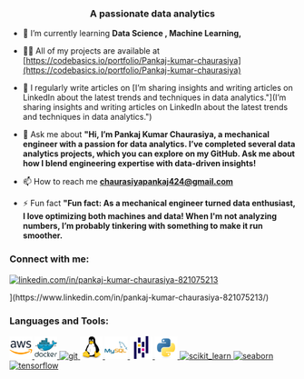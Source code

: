 <h3 align="center">A passionate data analytics</h3>

- 🌱 I’m currently learning **Data Science , Machine Learning,**

- 👨‍💻 All of my projects are available at [https://codebasics.io/portfolio/Pankaj-kumar-chaurasiya](https://codebasics.io/portfolio/Pankaj-kumar-chaurasiya)

- 📝 I regularly write articles on [I’m sharing insights and writing articles on LinkedIn about the latest trends and techniques in data analytics."](I’m sharing insights and writing articles on LinkedIn about the latest trends and techniques in data analytics.")

- 💬 Ask me about **"Hi, I’m Pankaj Kumar Chaurasiya, a mechanical engineer with a passion for data analytics. I’ve completed several data analytics projects, which you can explore on my GitHub. Ask me about how I blend engineering expertise with data-driven insights!**

- 📫 How to reach me **chaurasiyapankaj424@gmail.com**

- ⚡ Fun fact **"Fun fact: As a mechanical engineer turned data enthusiast, I love optimizing both machines and data! When I'm not analyzing numbers, I’m probably tinkering with something to make it run smoother.**

<h3 align="left">Connect with me:</h3>
<p align="left">
<a href=["https://linkedin.com/in/linkedin.com/in/pankaj-kumar-chaurasiya-821075213" target="blank"><img align="center" src="https://raw.githubusercontent.com/rahuldkjain/github-profile-readme-generator/master/src/images/icons/Social/linked-in-alt.svg" alt="linkedin.com/in/pankaj-kumar-chaurasiya-821075213" height="30" width="40" /></a>
</p>](https://www.linkedin.com/in/pankaj-kumar-chaurasiya-821075213/)

<h3 align="left">Languages and Tools:</h3>
<p align="left"> <a href="https://aws.amazon.com" target="_blank" rel="noreferrer"> <img src="https://raw.githubusercontent.com/devicons/devicon/master/icons/amazonwebservices/amazonwebservices-original-wordmark.svg" alt="aws" width="40" height="40"/> </a> <a href="https://www.docker.com/" target="_blank" rel="noreferrer"> <img src="https://raw.githubusercontent.com/devicons/devicon/master/icons/docker/docker-original-wordmark.svg" alt="docker" width="40" height="40"/> </a> <a href="https://git-scm.com/" target="_blank" rel="noreferrer"> <img src="https://www.vectorlogo.zone/logos/git-scm/git-scm-icon.svg" alt="git" width="40" height="40"/> </a> <a href="https://www.linux.org/" target="_blank" rel="noreferrer"> <img src="https://raw.githubusercontent.com/devicons/devicon/master/icons/linux/linux-original.svg" alt="linux" width="40" height="40"/> </a> <a href="https://www.mysql.com/" target="_blank" rel="noreferrer"> <img src="https://raw.githubusercontent.com/devicons/devicon/master/icons/mysql/mysql-original-wordmark.svg" alt="mysql" width="40" height="40"/> </a> <a href="https://pandas.pydata.org/" target="_blank" rel="noreferrer"> <img src="https://raw.githubusercontent.com/devicons/devicon/2ae2a900d2f041da66e950e4d48052658d850630/icons/pandas/pandas-original.svg" alt="pandas" width="40" height="40"/> </a> <a href="https://www.python.org" target="_blank" rel="noreferrer"> <img src="https://raw.githubusercontent.com/devicons/devicon/master/icons/python/python-original.svg" alt="python" width="40" height="40"/> </a> <a href="https://scikit-learn.org/" target="_blank" rel="noreferrer"> <img src="https://upload.wikimedia.org/wikipedia/commons/0/05/Scikit_learn_logo_small.svg" alt="scikit_learn" width="40" height="40"/> </a> <a href="https://seaborn.pydata.org/" target="_blank" rel="noreferrer"> <img src="https://seaborn.pydata.org/_images/logo-mark-lightbg.svg" alt="seaborn" width="40" height="40"/> </a> <a href="https://www.tensorflow.org" target="_blank" rel="noreferrer"> <img src="https://www.vectorlogo.zone/logos/tensorflow/tensorflow-icon.svg" alt="tensorflow" width="40" height="40"/> </a> </p>

